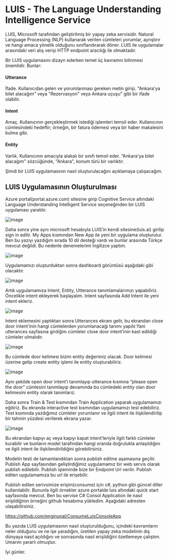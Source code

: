 # LUIS - The Language Understanding Intelligence Service


LUIS, Microsoft tarafından geliştirilmiş bir yapay zeka servisidir. Natural Language Processing (NLP) kullanarak verilen cümleleri yorumlar, ayrıştırır ve hangi amaca yönelik olduğunu sınıflandırarak döner. LUIS ile uygulamalar arasındaki veri alış verişi HTTP endpoint aracılığı ile olmaktadır.

Bir LUIS uygulamasını dizayn ederken temel üç kavramın bilinmesi önemlidir. Bunlar:

#### Utterance
İfade. Kullanıcıdan gelen ve yorumlanması gereken metin girişi. "Ankara'ya bilet alacağım" veya "Rezervasyon" veya Ankara uçuşu" gibi bir ifade olabilir.

#### Intent
Amaç. Kullanıcının gerçekleştirmek istediği işlemleri temsil eder. Kullanıcının cümlesindeki hedeftir; örneğin, bir fatura ödemesi veya bir haber makalesini bulma gibi.

#### Entity
Varlık. Kullanıcının amacıyla alakalı bir sınıfı temsil eder. “Ankara'ya bilet alacağım" sözcüğünde, "Ankara", konum türü bir varlıktır.




Şimdi bir LUIS uygulamasının nasıl oluşturulacağını açıklamaya çalışacağım.


## LUIS Uygulamasının Oluşturulması


Azure portal(portal.azure.com) sitesine girip Cognitive Service altındaki Language Understanding Intelligent Service seçeneğinden bir LUIS uygulaması yaratılır.



![image](https://2.bp.blogspot.com/-GiylLXMHD7c/WdNYWKEQH4I/AAAAAAAAAX0/cZyv71og89MqVcUvOKHBl4mGgIDfG7P2ACK4BGAYYCw/s1600/1_CreateAzureLUISApp.jpg)




Daha sonra yine aynı microsoft hesabıyla LUIS’in kendi sitesine(luis.ai) girilip sign in edilir. My Apps kısmından New App ile yeni bir uygulama oluşturulur. Ben bu yazıyı yazdığım sırada 10 dil desteği vardı ve bunlar arasında Türkçe mevcut değildi. Bu nedenle denemelerimi İngilizce yaptım.




![image](https://1.bp.blogspot.com/-MTvuv4jyzag/WdNYZH7zGeI/AAAAAAAAAX8/8MW8N0y8D88SvpmaFrd9OrI1YTX-g3azwCK4BGAYYCw/s1600/1_CreateLuisApp.jpg)






Uygulamamızı oluşturduktan sonra dashboard görüntüsü aşağıdaki gibi olacaktır.


![image](https://1.bp.blogspot.com/-tlwKrFMbSlY/WdNY5V-WJZI/AAAAAAAAAYI/8h5oghDnKl0I9_mJdTlbrTjAwBPbIpvMgCK4BGAYYCw/s1600/2_CreatedAppOverview.jpg)






Artık uygulamamıza Intent, Entity, Utterance tanımlamalarımızı yapabiliriz. Öncelikle intent ekleyerek başlayalım. Intent sayfasında Add Intent ile yeni intent ekleriz.


![image](https://4.bp.blogspot.com/-p4kjMd5EfV8/WdNY8-bTzNI/AAAAAAAAAYQ/0srCmOt7HhY9JPrPyml4xmRZxX2nXJTHQCK4BGAYYCw/s1600/3_CreateIntent.jpg)





Intent eklemesini yaptıktan sonra Utterances ekranı gelir, bu ekrandan close door intent’inin hangi cümlelerden yorumlanacağı tanımı yapılır.Yani utterances sayfasına girdiğim cümleler close door intent’inin kast edildiği cümleler olmalıdır.



![image](https://1.bp.blogspot.com/-fxlJ8gv2CLE/WdNZPIpT2pI/AAAAAAAAAYg/gkYmBBcqbN8eswj3E3aEeJ4Dm7r2AJUogCK4BGAYYCw/s1600/4_CreateUtterance.jpg)






Bu cümlede door kelimesi bizim entity değerimiz olacak. Door kelimesi üzerine gelip create entity işlemi ile entity oluşturabiliriz.





![image](https://4.bp.blogspot.com/-0FvBRbhlgao/WdNZBOTusJI/AAAAAAAAAYY/5XW7FAki0lUv50RUqrBQHGgMzgIrndqsgCK4BGAYYCw/s1600/4_CreateEntity.jpg)





Aynı şekilde open door intent’i tanımlayıp utterance kısmına “please open the door” cümlesini tanımlayıp devamında bu cümledeki entity olan door kelimesini entity olarak tanımlarız.

Daha sonra Train & Test kısmından Train Application yaparak uygulamamızı eğitiriz. Bu ekranda interactive test kısmından uygulamamızı test edebiliriz. Test kısmında yazdığımız cümleler yorumlanır ve ilgili intent ile ilişkilendirilip bir tahmin yüzdesi verilerek ekrana yazar.




![image](https://1.bp.blogspot.com/-hPljR7UL8c4/WdNZR2IcONI/AAAAAAAAAYo/AcNs43q8ioItPtwuASMnBOSfOeix-oXswCK4BGAYYCw/s1600/5_TestApp.jpg)







Bu ekrandan kapıyı aç veya kapıyı kapat intent’leriyle ilgili farklı cümleler kurabilir ve bunların model tarafından hangi oranda doğrulukla anlaşıldığını ve ilgili intent ile ilişkilendirildiğini görebilirsiniz.

Modelin testi de tamamlandıktan sonra publish edilme aşamasına geçilir. Publish App sayfasından geliştirdiğimiz uygulamamız bir web servis olarak publish edilebilir. Publish işleminde bize bir Endpoint Url verilir. Publish edilen uygulamamıza bu url ile erişebilir.


Publish edilen serivsimize erişim(consume) için c#, python gibi güncel diller kullanılabilir. Bununla ilgili örnekler azure portalde luis altındaki quick start sayfasında mevcut. Ben bu servise C# Consol Application ile nasıl erişildiğinin örneğini github hesabıma yükledim. Aşağıdaki adresten ulaşabilirsiniz.



https://github.com/enginunal/ConsumeLuisConsoleApp



Bu yazıda LUIS uygulamasının nasıl oluşturulduğunu, içindeki kavramların neler olduğunu ve ne işe yaradığını, üretilen yapay zeka modelinin dış dünyaya nasıl açıldığını ve sonrasında nasıl erişildiğini özetlemeye çalıştım. Umarım yararlı olmuştur.



İyi günler.

